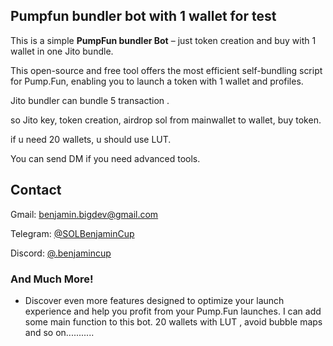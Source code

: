 


## Pumpfun bundler bot with 1 wallet for test

This is a simple **PumpFun bundler Bot** – just token creation and buy with 1 wallet in one Jito bundle.

This open-source and free tool offers the most efficient self-bundling script for Pump.Fun, enabling you to launch a token with 1  wallet and profiles. 

Jito bundler can bundle 5 transaction .

so Jito key, token creation, airdrop sol from mainwallet to wallet, buy token.

if u need 20 wallets, u should use LUT.

You can send DM if you need advanced tools.

## Contact

Gmail: benjamin.bigdev@gmail.com

Telegram: [@SOLBenjaminCup](https://t.me/SOLBenjaminCup)

Discord: [@.benjamincup](https://discord.com/channels/@me/1305610537790476382)

### And Much More!
- Discover even more features designed to optimize your launch experience and help you profit from your Pump.Fun launches.
  I can add some main function to this bot.
  20 wallets with LUT , avoid bubble maps and so on...........
